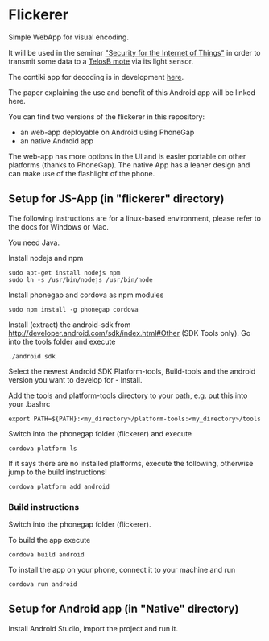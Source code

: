 # Flickerer

Simple WebApp for visual encoding.

It will be used in the seminar ["Security for the Internet of Things"](http://hpi.de/studium/lehrveranstaltungen/it-systems-engineering/lehrveranstaltung/course/2015/identity_management.html) in order to transmit some data to a [TelosB mote](http://www.advanticsys.com/shop/mtmcm5000msp-p-14.html) via its light sensor.

The contiki app for decoding is in development [here](https://github.com/Lixissimus/Security4Things).

The paper explaining the use and benefit of this Android app will be linked here.

You can find two versions of the flickerer in this repository:

- an web-app deployable on Android using PhoneGap
- an native Android app

The web-app has more options in the UI and is easier portable on other platforms (thanks to PhoneGap). The native App has a leaner design and can make use of the flashlight of the phone.

## Setup for JS-App (in "flickerer" directory)

The following instructions are for a linux-based environment, please refer to the docs for Windows or Mac.

You need Java.

Install nodejs and npm

```
sudo apt-get install nodejs npm
sudo ln -s /usr/bin/nodejs /usr/bin/node
```

Install phonegap and cordova as npm modules

```
sudo npm install -g phonegap cordova
```

Install (extract) the android-sdk from http://developer.android.com/sdk/index.html#Other (SDK Tools only).
Go into the tools folder and execute

```
./android sdk
```

Select the newest Android SDK Platform-tools, Build-tools and the android version you want to develop for - Install.

Add the tools and platform-tools directory to your path, e.g. put this into your .bashrc

```
export PATH=${PATH}:<my_directory>/platform-tools:<my_directory>/tools
```

Switch into the phonegap folder (flickerer) and execute

```
cordova platform ls
```

If it says there are no installed platforms, execute the following, otherwise jump to the build instructions!

```
cordova platform add android
```

### Build instructions

Switch into the phonegap folder (flickerer).

To build the app execute

```
cordova build android
```

To install the app on your phone, connect it to your machine and run

```
cordova run android
```

## Setup for Android app (in "Native" directory)

Install Android Studio, import the project and run it.
